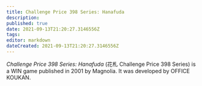 ```yaml
---
title: Challenge Price 398 Series: Hanafuda
description: 
published: true
date: 2021-09-13T21:20:27.3146556Z 
tags: 
editor: markdown
dateCreated: 2021-09-13T21:20:27.3146556Z
---
```

_Challenge Price 398 Series: Hanafuda_ (<span lang='ja'>花札 Challenge Price 398 Series</span>) is a WIN game published in 2001 by Magnolia.
It was developed by OFFICE KOUKAN.
